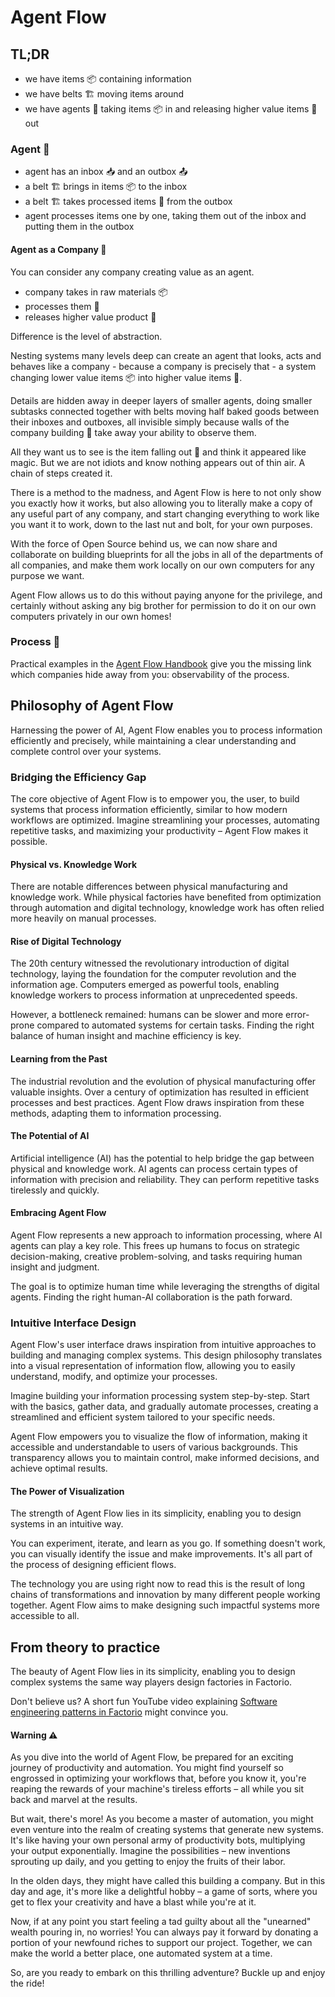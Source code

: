 # Agent Flow

## TL;DR

- we have items 📦 containing information
- we have belts 🏗️ moving items around
- we have agents 🤖 taking items 📦 in and releasing higher value items 🎁 out

### Agent 🤖

- agent has an inbox 📥 and an outbox 📤
- a belt 🏗️ brings in items 📦 to the inbox
- a belt 🏗️ takes processed items 🎁 from the outbox
- agent processes items one by one, taking them out of the inbox and putting
  them in the outbox

#### Agent as a Company 🏢

You can consider any company creating value as an agent.

- company takes in raw materials 📦
- processes them 🤖
- releases higher value product 🎁

Difference is the level of abstraction.

Nesting systems many levels deep can create an agent that looks, acts and
behaves like a company - because a company is precisely that - a system changing
lower value items 📦 into higher value items 🎁.

Details are hidden away in deeper layers of smaller agents, doing smaller
subtasks connected together with belts moving half baked goods between their
inboxes and outboxes, all invisible simply because walls of the company building
🏢 take away your ability to observe them.

All they want us to see is the item falling out 🎁 and think it appeared like
magic. But we are not idiots and know nothing appears out of thin air. A chain
of steps created it.

There is a method to the madness, and Agent Flow is here to not only show you
exactly how it works, but also allowing you to literally make a copy of any
useful part of any company, and start changing everything to work like you want
it to work, down to the last nut and bolt, for your own purposes.

With the force of Open Source behind us, we can now share and collaborate on
building blueprints for all the jobs in all of the departments of all companies,
and make them work locally on our own computers for any purpose we want.

Agent Flow allows us to do this without paying anyone for the privilege, and
certainly without asking any big brother for permission to do it on our own
computers privately in our own homes!

### Process 🔄

Practical examples in the [Agent Flow Handbook](./HOWTO.md) give you the missing
link which companies hide away from you: observability of the process.

## Philosophy of Agent Flow

Harnessing the power of AI, Agent Flow enables you to process information
efficiently and precisely, while maintaining a clear understanding and complete
control over your systems.

### Bridging the Efficiency Gap

The core objective of Agent Flow is to empower you, the user, to build systems
that process information efficiently, similar to how modern workflows are
optimized. Imagine streamlining your processes, automating repetitive tasks, and
maximizing your productivity – Agent Flow makes it possible.

#### Physical vs. Knowledge Work

There are notable differences between physical manufacturing and knowledge work.
While physical factories have benefited from optimization through automation and
digital technology, knowledge work has often relied more heavily on manual
processes.

#### Rise of Digital Technology

The 20th century witnessed the revolutionary introduction of digital technology,
laying the foundation for the computer revolution and the information age.
Computers emerged as powerful tools, enabling knowledge workers to process
information at unprecedented speeds.

However, a bottleneck remained: humans can be slower and more error-prone
compared to automated systems for certain tasks. Finding the right balance of
human insight and machine efficiency is key.

#### Learning from the Past

The industrial revolution and the evolution of physical manufacturing offer
valuable insights. Over a century of optimization has resulted in efficient
processes and best practices. Agent Flow draws inspiration from these methods,
adapting them to information processing.

#### The Potential of AI

Artificial intelligence (AI) has the potential to help bridge the gap between
physical and knowledge work. AI agents can process certain types of information
with precision and reliability. They can perform repetitive tasks tirelessly and
quickly.

#### Embracing Agent Flow

Agent Flow represents a new approach to information processing, where AI agents
can play a key role. This frees up humans to focus on strategic decision-making,
creative problem-solving, and tasks requiring human insight and judgment.

The goal is to optimize human time while leveraging the strengths of digital
agents. Finding the right human-AI collaboration is the path forward.

### Intuitive Interface Design

Agent Flow's user interface draws inspiration from intuitive approaches to
building and managing complex systems. This design philosophy translates into a
visual representation of information flow, allowing you to easily understand,
modify, and optimize your processes.

Imagine building your information processing system step-by-step. Start with the
basics, gather data, and gradually automate processes, creating a streamlined
and efficient system tailored to your specific needs.

Agent Flow empowers you to visualize the flow of information, making it
accessible and understandable to users of various backgrounds. This transparency
allows you to maintain control, make informed decisions, and achieve optimal
results.

#### The Power of Visualization

The strength of Agent Flow lies in its simplicity, enabling you to design
systems in an intuitive way.

You can experiment, iterate, and learn as you go. If something doesn't work, you
can visually identify the issue and make improvements. It's all part of the
process of designing efficient flows.

The technology you are using right now to read this is the result of long chains
of transformations and innovation by many different people working together.
Agent Flow aims to make designing such impactful systems more accessible to all.

## From theory to practice

The beauty of Agent Flow lies in its simplicity, enabling you to design complex
systems the same way players design factories in Factorio.

Don't believe us? A short fun YouTube video explaining
[Software engineering patterns in Factorio](https://www.youtube.com/watch?v=vPdUjLqC15Q)
might convince you.

#### Warning ⚠️

As you dive into the world of Agent Flow, be prepared for an exciting journey of
productivity and automation. You might find yourself so engrossed in optimizing
your workflows that, before you know it, you're reaping the rewards of your
machine's tireless efforts – all while you sit back and marvel at the results.

But wait, there's more! As you become a master of automation, you might even
venture into the realm of creating systems that generate new systems. It's like
having your own personal army of productivity bots, multiplying your output
exponentially. Imagine the possibilities – new inventions sprouting up daily,
and you getting to enjoy the fruits of their labor.

In the olden days, they might have called this building a company. But in this
day and age, it's more like a delightful hobby – a game of sorts, where you get
to flex your creativity and have a blast while you're at it.

Now, if at any point you start feeling a tad guilty about all the "unearned"
wealth pouring in, no worries! You can always pay it forward by donating a
portion of your newfound riches to support our project. Together, we can make
the world a better place, one automated system at a time.

So, are you ready to embark on this thrilling adventure? Buckle up and enjoy the
ride!

